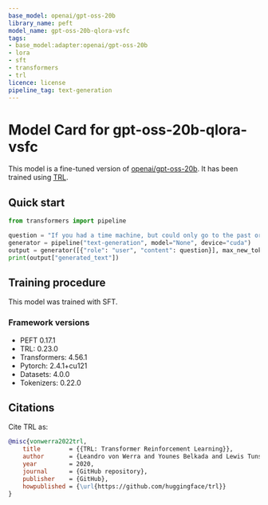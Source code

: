 ```yaml
---
base_model: openai/gpt-oss-20b
library_name: peft
model_name: gpt-oss-20b-qlora-vsfc
tags:
- base_model:adapter:openai/gpt-oss-20b
- lora
- sft
- transformers
- trl
licence: license
pipeline_tag: text-generation
---
```


# Model Card for gpt-oss-20b-qlora-vsfc

This model is a fine-tuned version of [openai/gpt-oss-20b](https://huggingface.co/openai/gpt-oss-20b).
It has been trained using [TRL](https://github.com/huggingface/trl).

## Quick start

```python
from transformers import pipeline

question = "If you had a time machine, but could only go to the past or the future once and never return, which would you choose and why?"
generator = pipeline("text-generation", model="None", device="cuda")
output = generator([{"role": "user", "content": question}], max_new_tokens=128, return_full_text=False)[0]
print(output["generated_text"])
```

## Training procedure

 


This model was trained with SFT.

### Framework versions

- PEFT 0.17.1
- TRL: 0.23.0
- Transformers: 4.56.1
- Pytorch: 2.4.1+cu121
- Datasets: 4.0.0
- Tokenizers: 0.22.0

## Citations



Cite TRL as:
    
```bibtex
@misc{vonwerra2022trl,
	title        = {{TRL: Transformer Reinforcement Learning}},
	author       = {Leandro von Werra and Younes Belkada and Lewis Tunstall and Edward Beeching and Tristan Thrush and Nathan Lambert and Shengyi Huang and Kashif Rasul and Quentin Gallou{\'e}dec},
	year         = 2020,
	journal      = {GitHub repository},
	publisher    = {GitHub},
	howpublished = {\url{https://github.com/huggingface/trl}}
}
```